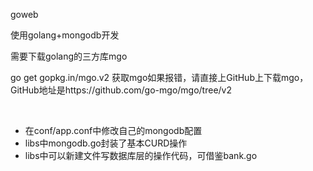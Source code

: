 goweb
<p>使用golang+mongodb开发</p>
<p>需要下载golang的三方库mgo</p>
<p>go get gopkg.in/mgo.v2 获取mgo如果报错，请直接上GitHub上下载mgo，GitHub地址是https://github.com/go-mgo/mgo/tree/v2</p>
<br>
<ul>
<li>在conf/app.conf中修改自己的mongodb配置</li>
<li>libs中mongodb.go封装了基本CURD操作</li>
<li>libs中可以新建文件写数据库层的操作代码，可借鉴bank.go</li>
</ul>